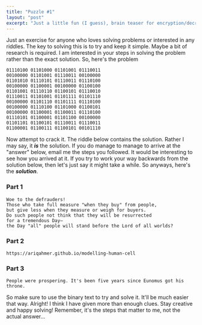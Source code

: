 ```yaml
---
title: "Puzzle #1"
layout: "post"
excerpt: "Just a little fun (I guess), brain teaser for encryption/decryption and riddle fanatics"
---
```


Just an exercise for anyone who loves solving problems or interested in any riddles. The key to solving this is to try and keep it simple. Maybe a bit of research is required. I am interested in your steps in solving the problem rather than the exact solution. So, here's the problem

```
01110100 01101000 01101001 01110011
00100000 01101001 01110011 00100000
01101010 01110101 01110011 01110100
00100000 01100001 00100000 01100100
01101001 01110110 01100101 01110010
01110011 01101001 01101111 01101110
00100000 01101110 01101111 01110100
00100000 01110100 01101000 01100101
00100000 01100001 01100011 01110100
01110101 01100001 01101100 00100000
01101101 01100101 01110011 01110011
01100001 01100111 01100101 00101110
```

Now attempt to crack it. The riddle below contains the solution. Rather I may say, it **_is_** the solution. If you do manage to manage to arrive at the "answer" below, email me the steps you followed. It would be interesting to see how you arrived at it. If you try to work your way backwards from the solution below, then let's just say it might take a while. So anyways, here's the **_solution_**.

### Part 1
```
Woe to the defrauders!
Those who take full measure "when they buy" from people,
but give less when they measure or weigh for buyers.
Do such people not think that they will be resurrected
for a tremendous Day—
the Day "all" people will stand before the Lord of all worlds?
```

### Part 2
```
https://ariqahmer.github.io/modelling-human-cell
```

### Part 3
```
People were prospering. It's been five years since Eunomus got his throne.
```

So make sure to use the binary text to try and solve it. It'll be much easier that way. Alright! I think I have given more than enough clues. Stay creative and happy solving! Remember, it's the steps that matter to me, not the actual answer...

